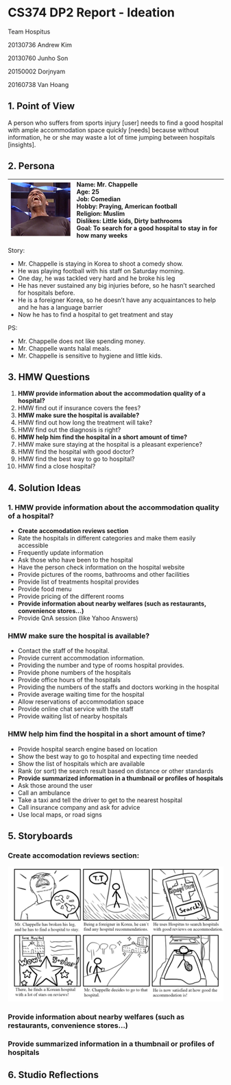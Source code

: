 # CS374 DP2 Report - Ideation

Team Hospitus

20130736 Andrew Kim

20130760 Junho Son

20150002 Dorjnyam

20160738 Van Hoang


## 1. Point of View

A person who suffers from sports injury [user] needs to find a good hospital with ample accommodation space quickly [needs] because without information, he or she may waste a lot of time jumping between hospitals [insights]. 


## 2. Persona

| ![Chappelle](/DP2_Report/Chappelle.png) | Name: Mr. Chappelle<br/> Age: 25<br/> Job: Comedian<br/> Hobby: Praying, American football<br/> Religion: Muslim<br/> Dislikes: Little kids, Dirty bathrooms<br/> Goal: To search for a good hospital to stay in for how many weeks|
|-------|:------|

Story: 
- Mr. Chappelle is staying in Korea to shoot a comedy show.
- He was playing football with his staff on Saturday morning. 
- One day, he was tackled very hard and he broke his leg 
- He has never sustained any big injuries before, so he hasn’t searched for hospitals before.
- He is a foreigner Korea, so he doesn’t have any acquaintances to help and he has a language barrier
- Now he has to find a hospital to get treatment and stay

PS:
- Mr. Chappelle does not like spending money.
- Mr. Chappelle wants halal meals.
- Mr. Chappelle is sensitive to hygiene and little kids.


## 3. HMW Questions

1. **HMW provide information about the accommodation quality of a hospital?**
2. HMW find out if insurance covers the fees?
3. **HMW make sure the hospital is available?**
4. HMW find out how long the treatment will take?
5. HMW find out the diagnosis is right?
6. **HMW help him find the hospital in a short amount of time?**
7. HMW make sure staying at the hospital is a pleasant experience?
8. HMW find the hospital with good doctor?
9. HMW find the best way to go to hospital?
10. HMW find a close hospital?


## 4. Solution Ideas

### 1. HMW provide information about the accommodation quality of a hospital?
- **Create accomodation reviews section**
- Rate the hospitals in different categories and make them easily accessible
- Frequently update information
- Ask those who have been to the hospital
- Have the person check information on the hospital website
- Provide pictures of the rooms, bathrooms and other facilities
- Provide list of treatments hospital provides
- Provide food menu
- Provide pricing of the different rooms
- **Provide information about nearby welfares (such as restaurants, convenience stores…)**
- Provide QnA session (like Yahoo Answers)
### HMW make sure the hospital is available?
- Contact the staff of the hospital.
- Provide current accommodation information.
- Providing the number and type of rooms hospital provides.
- Provide phone numbers of the hospitals
- Provide office hours of the hospitals
- Providing the numbers of the staffs and doctors working in the hospital
- Provide average waiting time for the hospital
- Allow reservations of accommodation space
- Provide online chat service with the staff
- Provide waiting list of nearby hospitals
### HMW help him find the hospital in a short amount of time?
- Provide hospital search engine based on location
- Show the best way to go to hospital and expecting time needed
- Show the list of hospitals which are available
- Rank (or sort) the search result based on distance  or other standards
- **Provide summarized information in a thumbnail or profiles of hospitals**
- Ask those around the user
- Call an ambulance
- Take a taxi and tell the driver to get to the nearest hospital
- Call insurance company and ask for advice
- Use local maps, or road signs


## 5. Storyboards

### Create accomodation reviews section: 

![Storyboard1](/DP2_Report/HCIStoryboard1.jpg)


### Provide information about nearby welfares (such as restaurants, convenience stores…)




### Provide summarized information in a thumbnail or profiles of hospitals




## 6. Studio Reflections



